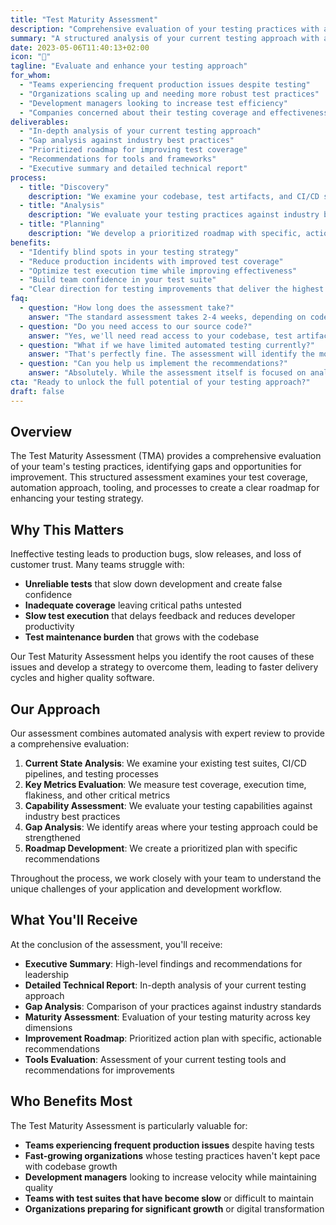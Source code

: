 ```yaml
---
title: "Test Maturity Assessment"
description: "Comprehensive evaluation of your testing practices with actionable recommendations for improvement"
summary: "A structured analysis of your current testing approach with a clear roadmap for improvement"
date: 2023-05-06T11:40:13+02:00
icon: "🔬"
tagline: "Evaluate and enhance your testing approach"
for_whom:
  - "Teams experiencing frequent production issues despite testing"
  - "Organizations scaling up and needing more robust test practices"
  - "Development managers looking to increase test efficiency"
  - "Companies concerned about their testing coverage and effectiveness"
deliverables:
  - "In-depth analysis of your current testing approach"
  - "Gap analysis against industry best practices"
  - "Prioritized roadmap for improving test coverage"
  - "Recommendations for tools and frameworks"
  - "Executive summary and detailed technical report"
process:
  - title: "Discovery"
    description: "We examine your codebase, test artifacts, and CI/CD setup to understand your current approach."
  - title: "Analysis"
    description: "We evaluate your testing practices against industry benchmarks and identify improvement areas."
  - title: "Planning"
    description: "We develop a prioritized roadmap with specific, actionable recommendations."
benefits:
  - "Identify blind spots in your testing strategy"
  - "Reduce production incidents with improved test coverage"
  - "Optimize test execution time while improving effectiveness"
  - "Build team confidence in your test suite"
  - "Clear direction for testing improvements that deliver the highest ROI"
faq:
  - question: "How long does the assessment take?"
    answer: "The standard assessment takes 2-4 weeks, depending on codebase size and complexity."
  - question: "Do you need access to our source code?"
    answer: "Yes, we'll need read access to your codebase, test artifacts, and CI/CD configuration. We can sign NDAs as required."
  - question: "What if we have limited automated testing currently?"
    answer: "That's perfectly fine. The assessment will identify the most impactful first steps to establish an effective testing practice."
  - question: "Can you help us implement the recommendations?"
    answer: "Absolutely. While the assessment itself is focused on analysis and recommendations, we offer implementation services to help you execute the roadmap."
cta: "Ready to unlock the full potential of your testing approach?"
draft: false
---
```


## Overview

The Test Maturity Assessment (TMA) provides a comprehensive evaluation of your team's testing practices, identifying gaps and opportunities for improvement. This structured assessment examines your test coverage, automation approach, tooling, and processes to create a clear roadmap for enhancing your testing strategy.

## Why This Matters

Ineffective testing leads to production bugs, slow releases, and loss of customer trust. Many teams struggle with:

- **Unreliable tests** that slow down development and create false confidence
- **Inadequate coverage** leaving critical paths untested
- **Slow test execution** that delays feedback and reduces developer productivity
- **Test maintenance burden** that grows with the codebase

Our Test Maturity Assessment helps you identify the root causes of these issues and develop a strategy to overcome them, leading to faster delivery cycles and higher quality software.

## Our Approach

Our assessment combines automated analysis with expert review to provide a comprehensive evaluation:

1. **Current State Analysis**: We examine your existing test suites, CI/CD pipelines, and testing processes
2. **Key Metrics Evaluation**: We measure test coverage, execution time, flakiness, and other critical metrics
3. **Capability Assessment**: We evaluate your testing capabilities against industry best practices
4. **Gap Analysis**: We identify areas where your testing approach could be strengthened
5. **Roadmap Development**: We create a prioritized plan with specific recommendations

Throughout the process, we work closely with your team to understand the unique challenges of your application and development workflow.

## What You'll Receive

At the conclusion of the assessment, you'll receive:

- **Executive Summary**: High-level findings and recommendations for leadership
- **Detailed Technical Report**: In-depth analysis of your current testing approach
- **Gap Analysis**: Comparison of your practices against industry standards
- **Maturity Assessment**: Evaluation of your testing maturity across key dimensions
- **Improvement Roadmap**: Prioritized action plan with specific, actionable recommendations
- **Tools Evaluation**: Assessment of your current testing tools and recommendations for improvements

## Who Benefits Most

The Test Maturity Assessment is particularly valuable for:

- **Teams experiencing frequent production issues** despite having tests
- **Fast-growing organizations** whose testing practices haven't kept pace with codebase growth
- **Development managers** looking to increase velocity while maintaining quality
- **Teams with test suites that have become slow** or difficult to maintain
- **Organizations preparing for significant growth** or digital transformation
